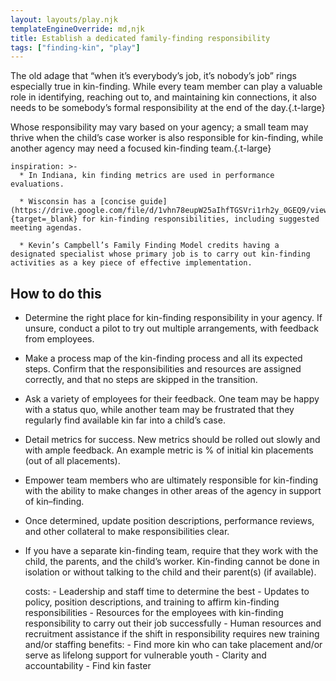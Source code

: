 ```yaml
---
layout: layouts/play.njk
templateEngineOverride: md,njk
title: Establish a dedicated family-finding responsibility
tags: ["finding-kin", "play"]
---
```


The old adage that “when it’s everybody’s job, it’s nobody’s job” rings especially true in kin-finding. While every team member can play a valuable role in identifying, reaching out to, and maintaining kin connections, it also needs to be somebody’s formal responsibility at the end of the day.{.t-large}

Whose responsibility may vary based on your agency; a small team may thrive when the child’s case worker is also responsible for kin-finding, while another agency may need a focused kin-finding team.{.t-large}

    inspiration: >-
      * In Indiana, kin finding metrics are used in performance evaluations.

      * Wisconsin has a [concise guide](https://drive.google.com/file/d/1vhn78eupW25aIhfTGSVri1rh2y_0GEQ9/view){target=_blank} for kin-finding responsibilities, including suggested meeting agendas.

      * Kevin’s Campbell’s Family Finding Model credits having a designated specialist whose primary job is to carry out kin-finding activities as a key piece of effective implementation.

## How to do this

* Determine the right place for kin-finding responsibility in your agency. If unsure, conduct a pilot to try out multiple arrangements, with feedback from employees.

* Make a process map of the kin-finding process and all its expected steps. Confirm that the responsibilities and resources are assigned correctly, and that no steps are skipped in the transition.

* Ask a variety of employees for their feedback. One team may be happy with a status quo, while another team may be frustrated that they regularly find available kin far into a child’s case.

* Detail metrics for success. New metrics should be rolled out slowly and with ample feedback. An example metric is % of initial kin placements (out of all placements).

* Empower team members who are ultimately responsible for kin-finding with the ability to make changes in other areas of the agency in support of kin–finding.

* Once determined, update position descriptions, performance reviews, and other collateral to make responsibilities clear.

* If you have a separate kin-finding team, require that they work with the child, the parents, and the child’s worker. Kin-finding cannot be done in isolation or without talking to the child and their parent(s) (if available).

    costs:
      - Leadership and staff time to determine the best
      - Updates to policy, position descriptions, and training to affirm kin-finding responsibilities
      - Resources for the employees with kin-finding responsibility to carry out their job successfully
      - Human resources and recruitment assistance if the shift in responsibility requires new training and/or staffing
    benefits:
      - Find more kin who can take placement and/or serve as lifelong support
        for vulnerable youth
      - Clarity and accountability
      - Find kin faster
 